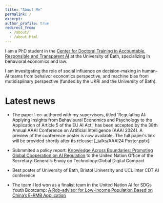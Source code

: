 ```yaml
---
title: "About Me"
permalink: /
excerpt: 
author_profile: true
redirect_from: 
  - /about/
  - /about.html
---
```

I am a PhD student in the [Center for Doctoral Training in Accountable, Responsible and Transparent AI](https://cdt-art-ai.ac.uk) at the University of Bath, specializing in behavioral economics and law. 

I am invesitgating the role of social influence on decision-making in human-AI teams from behaivor economics perspective, and machine bias from mutidisplinary perspective (funded by the UKRI and the University of Bath).

# Latest news  

* The paper I co-authored with my supervisors, titled 'Regulating AI: Applying Insights from Behavioural Economics and Psychology to the Application of Article 5 of the EU AI Act,' has been accepted by the 38th Annual AAAI Conference on Artificial Intelligence (AAAI 2024). A preview of the conference poster is now available. The full paper's link will be provided shortly after its release: [_talks/AAAI24 Poster.pptx]
    
* Submmited a policy report: [Knowledge Across Boundaries: Promoting Global Cooperation on AI Regulation](https://www.un.org/techenvoy/sites/www.un.org.techenvoy/files/GDC-submission_ART-AI_University-of-Bath.pdf) to the United Nation Office of the Secretary-General’s Envoy on Technology:Global Digital Compact  

* Best poster of University of Bath, Bristol University and UCL Inter CDT AI conference  

* The team I led won as a finalist team in the United Nation AI for SDGs Youth Bootcamp: [A Rob-advisor for Low-income Population Based on China’s E-RMB Application](https://www.ai4sdgbootcamp.org/solutions)
